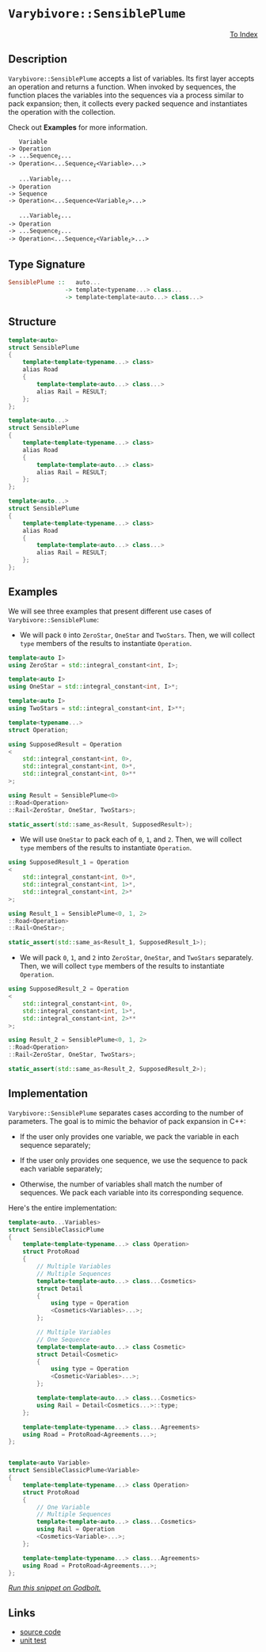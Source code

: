 <!-- Copyright 2024 Feng Mofan
SPDX-License-Identifier: Apache-2.0 -->

# `Varybivore::SensiblePlume`

<p style='text-align: right;'><a href="../../../index.md#list-modifications-7">To Index</a></p>

## Description

`Varybivore::SensiblePlume` accepts a list of variables.
Its first layer accepts an operation and returns a function.
When invoked by sequences, the function places the variables into the sequences via a process similar to pack expansion;
then, it collects every packed sequence and instantiates the operation with the collection.

Check out **Examples** for more information.

<pre><code>   Variable
-> Operation
-> ...Sequence<sub><i>i</i></sub>...
-> Operation&lt;...Sequence<sub><i>i</i></sub>&lt;Variable&gt;...&gt;</code></pre>
<pre><code>   ...Variable<sub><i>i</i></sub>...
-> Operation
-> Sequence
-> Operation&lt;...Sequence&lt;Variable<sub><i>i</i></sub>&gt;...&gt;</code></pre>
<pre><code>   ...Variable<sub><i>i</i></sub>...
-> Operation
-> ...Sequence<sub><i>i</i></sub>...
-> Operation<...Sequence<sub><i>i</i></sub>&lt;Variable<sub><i>i</i></sub>&gt;...&gt;</code></pre>

## Type Signature

```Haskell
SensiblePlume ::   auto... 
                -> template<typename...> class...
                -> template<template<auto...> class...>
```

## Structure

```C++
template<auto>
struct SensiblePlume
{
    template<template<typename...> class>
    alias Road
    {
        template<template<auto...> class...>
        alias Rail = RESULT;
    };
};
```

```C++
template<auto...>
struct SensiblePlume
{
    template<template<typename...> class>
    alias Road
    {
        template<template<auto...> class>
        alias Rail = RESULT;
    };
};
```

```C++
template<auto...>
struct SensiblePlume
{
    template<template<typename...> class>
    alias Road
    {
        template<template<auto...> class...>
        alias Rail = RESULT;
    };
};
```

## Examples

We will see three examples that present different use cases of `Varybivore::SensiblePlume`:

- We will pack `0` into `ZeroStar`, `OneStar` and `TwoStars`.
Then, we will collect `type` members of the results to instantiate `Operation`.

```C++
template<auto I>
using ZeroStar = std::integral_constant<int, I>;

template<auto I>
using OneStar = std::integral_constant<int, I>*;

template<auto I>
using TwoStars = std::integral_constant<int, I>**;

template<typename...>
struct Operation;

using SupposedResult = Operation
<
    std::integral_constant<int, 0>,
    std::integral_constant<int, 0>*,
    std::integral_constant<int, 0>**
>;

using Result = SensiblePlume<0>
::Road<Operation>
::Rail<ZeroStar, OneStar, TwoStars>;

static_assert(std::same_as<Result, SupposedResult>);
```

- We will use `OneStar` to pack each of `0`, `1`, and `2`.
Then, we will collect `type` members of the results to instantiate `Operation`.

```C++
using SupposedResult_1 = Operation
<
    std::integral_constant<int, 0>*,
    std::integral_constant<int, 1>*,
    std::integral_constant<int, 2>*
>;

using Result_1 = SensiblePlume<0, 1, 2>
::Road<Operation>
::Rail<OneStar>;

static_assert(std::same_as<Result_1, SupposedResult_1>);
```

- We will pack `0`, `1`, and `2` into `ZeroStar`, `OneStar`, and `TwoStars` separately.
Then, we will collect `type` members of the results to instantiate `Operation`.

```C++
using SupposedResult_2 = Operation
<
    std::integral_constant<int, 0>,
    std::integral_constant<int, 1>*,
    std::integral_constant<int, 2>**
>;

using Result_2 = SensiblePlume<0, 1, 2>
::Road<Operation>
::Rail<ZeroStar, OneStar, TwoStars>;

static_assert(std::same_as<Result_2, SupposedResult_2>);
```

## Implementation

`Varybivore::SensiblePlume` separates cases according to the number of parameters.
The goal is to mimic the behavior of pack expansion in C++:

- If the user only provides one variable, we pack the variable in each sequence separately;

- If the user only provides one sequence, we use the sequence to pack each variable separately;

- Otherwise, the number of variables shall match the number of sequences.
We pack each variable into its corresponding sequence.

Here's the entire implementation:

```C++
template<auto...Variables> 
struct SensibleClassicPlume
{
    template<template<typename...> class Operation>
    struct ProtoRoad
    {
        // Multiple Variables
        // Multiple Sequences
        template<template<auto...> class...Cosmetics>
        struct Detail
        {
            using type = Operation
            <Cosmetics<Variables>...>;
        };

        // Multiple Variables
        // One Sequence
        template<template<auto...> class Cosmetic>
        struct Detail<Cosmetic>
        {
            using type = Operation
            <Cosmetic<Variables>...>;
        };

        template<template<auto...> class...Cosmetics>
        using Rail = Detail<Cosmetics...>::type;
    };

    template<template<typename...> class...Agreements>
    using Road = ProtoRoad<Agreements...>;
};


template<auto Variable>
struct SensibleClassicPlume<Variable>
{
    template<template<typename...> class Operation>
    struct ProtoRoad
    {
        // One Variable
        // Multiple Sequences
        template<template<auto...> class...Cosmetics>
        using Rail = Operation
        <Cosmetics<Variable>...>;
    };

    template<template<typename...> class...Agreements>
    using Road = ProtoRoad<Agreements...>;
};
```

[*Run this snippet on Godbolt.*](https://godbolt.org/#z:OYLghAFBqd5QCxAYwPYBMCmBRdBLAF1QCcAaPECAMzwBtMA7AQwFtMQByARg9KtQYEAysib0QXACx8BBAKoBnTAAUAHpwAMvAFYTStJg1DIApACYAQuYukl9ZATwDKjdAGFUtAK4sGIAMykrgAyeAyYAHI%2BAEaYxCCSAJykAA6oCoRODB7evnppGY4CoeFRLLHxXLaY9kUMQgRMxAQ5Pn6BdpgOWQ1NBCWRMXEJyQqNza15VWN9A2UVEgCUtqhexMjsHASYLCkG2yb%2BbkxeRAB0FwBqTXhM0fQKh9gA1CYaAIJjxF4Oz0KMGXumDcBgUGWQylymDe7xMAHYrB9nsjnttdvtoUc0XsmAcsQBPFKMViYC5nJ7PZCghTPADyROIuKyTxhKOeXx%2BBGeymIqCIACVUEx0KyUfDEe82WyAPTS54AWS8tEce0wz2uxFuQMeSKlyNlCqVKvof0wAEcvIwNjrJXrUTscXi3NiMYdjqdUGSKVSmGCyR4FGxHMhHv5sKK9RzfgARTCNOgRqXixN255eDJGVGEtWHaN0hlMgQpu1ugNBvAht0arUPJ5esOHCWp%2BHRxsw4v6uWK5V4VXqm53Wu6vUG2nhU0Wq3Q4dSl24zHOh2uo4nc4Xb3U55luMVlkztlRrmx%2BO0UvpcumBv7sUIjtS9NhYBZomvfx5%2BlxQsMO9ss%2BBneXm41aDpgobYPW4b%2BE2JZwq2UHtteyJzk6yELqunrrmGlLUv654AWBd4Ppm/JMHQr55sepGnkc27BgoEEgCABDZm2M4tqxsIzqhbrcQSRLMGwEHYb69EXO8wDEJgOyMAQBEzkRT6CsK5HcryApCiKRziZJ0mCKJ5INvBHzsUZnFmbx7pEP2mogXunwEN8vz/AwgL0CCIkVpCPgLsBQJ2cmXFLvOPFBSh2YCaSmEvD6YL5p%2BdR2QeDmcqpfKoEpIpsbeiHPKO46%2BfQd4Gt2xpqv8k4MNad4WRZ6FCTF%2Bm0RWcm2nqCnPCRZG5nFjIJTlf4XqGQEDn5YYQRxv6wRxiY1aFC7MfxJL1ThYkSVJbB6YlKLtRlKk8mlGVutp60yfpLKmSZEowtKABUd33Q90rXfdAAq2BCC991PR8t0PX931meY/hhFSXhYK%2BbhoJVmApLJ/kfLVHrPAAknZ7UAFpxKgvTECpYzoIxYTbBJYgAPpQzMghukTpAo%2BdV0I3NbroXTV7vO1Y6YDjeMEATIBE5gJO0OTAiUwQ1OCLTqNhjd02M%2BiwUrkj0vhh87UvQA7tj4w0t1%2BOE4IguMsLFONFTRw06z2B3XL7w1eFS1RTCh49V%2BtsGi9oFchoCHsxmT5CF4KQFJg6D8qBRoqR%2BvXMsZRyJvr/OG0LIsuWb4sW5Lzw%2B2GpAJ7zBvE8bqdixLBC0zn1t5zOicCynpuGBnbiW5XNtx5BDN%2B4%2BHUR8qKnOa5wLUp5UJupXMKMYdRzR27bOT1RbqY7yOO05zK/PJr2tNARF0fDMwakyJcQEBAicKCSh9DeHChGrTgfB%2BkofX0aTyLO7cqe2MzxcL77X3yHYde4EFJlwKOBY%2BqwnjjXAuSci5kwbubZuWdW7V1auyGBddi4IKbpbH%2BMtUFJT5pg%2BBot05l1pmYJ4st262x2kAkB/cAR4CBO5MEI9vJj1plUZ4lC54gCnm4GeCU%2BGdWooI8ION6a%2B33hWS%2BShminxgefNgl83TP2VCAu%2BQcAHqOAXg7Ab9d7vA9l7Hhv9/Z/G0Y/QBN8NFmDAfFWOkC3D5yIcnLBpDG7kOzk8AhKJa7uJIWnLxmdy7fyoX45EAS4Em08Ygy2vDrbUMgR3cx3ddGk3sd1AezC3LDwhKPI4GguEULspPDSbohHMhEQvI4S8t5kDpBI8YtNN44x3p3GRyA5HH0UXzZRmBVFHAyWYLRD8lA2KNJk1%2BjYODLFoJwAArLwPwHAtCkFQJwFxlhrDslWOsHMZh/A8FIAQTQczlgAGsQCLMkGcDQkguBwn8BoRZGgzAADYPlmAABw/P0JwSQvAWASA0MU1Z6zNkcF4AoEAxSzlrLmaQOAsAYCIBAKsAgKRTjkEoGgXYdA4gRBJJwVQPyPkAFoPmSGeMAZAyBv53LMLwUOhASB4AJlUfgggRBiHYFIGQghFAqHUIi0gugqga0ZCkTgPB5lLJWecjZnBaSnGxVyVAVBnhkspdS2l9LGVnHsRADwBL6C4yBlwRYvAEVaGWBAJA%2BKUiErIBQCATqXUgGAFIUZNBlRxFhRAaISrohhCaPiWVvBQ3MGIPiWk0RtBdARSc/FG0CBjloBGsVWBoheGAMcWgtBYXcF4FgFghhgDiGzXgSS3QABuoElWYFUF0U4mwTkCwWWK2gzDGSxo8FgJVDk8AgpLaQBtxBoiP1jOWowPajDnOWFQAwwAFCXDwJgDWH5VknO5cIUQ4gBV7uFWoJVEr9AVpQNYaw%2BhmGwsgMsVAsMsjFopfjXMpgdmWDMJCidmosD3ogMsTo3RnAQFcJMPwVQQhhEGOUYYVQCiZAEJB/I6RkMMDmEMSo1Rag9HGC0TwbQ9AgbqDjfosH5gIdsAR1D0wCNYfg5UYD%2ByNhLABRwZZpAIW8Chdq8lVKaV0oZVII1zwIC4DZRao5VqbWLuWAgTAwphhAdINcyQ/gziJH8HCSQDyzCSA%2BWCxZHzkhdqBaQEFxyzgfK4B8n5iQfl2duVwRZ2mPncaVVCmFcLTmLuRWih1GK1U4rdR681xK2CcCaCwOtcIKVMGEpmLgiQzhcHuSy/ARB/16D3byw90hj1KFPWK3QoypVMBlSW%2BVnHFViqhaqrFpxniaueDFuLCWktPhS2l%2B54nTXOvNa8I5ZhrV%2BcRfax1qAzVxFxe66bg3hjtfiz6IwKWuDFL9dsYggbg1iujeGyNpADuxvjYmhwR3U0yQzVm9ZOa80FqLUdstFaq13ZrUmvADbi3rOba27YR3O1Kp7dEPt%2BIB2bHWcO0dJyJ1TqUDO17j5/PLqYKu9dm7t1Hbywe/lhXZAntFessrF6F2fqsJYW90RAOPufaLTgb7eYfuvd%2B39cR/2Nofbhz7YGINEamEEBg6BGMLEQ%2BhuodHUji6yCL6jpH8N9El/LgQ5HZc4ZmBMfnUGaOzEo9h9jChWP8pq1xnjyqOBteILF%2BLiXVvddS%2BljQ4nJPZeG8csbtqLmkEU8p%2BIqnzPAoCKlh5cI3NwmeZIAz1Kqhm%2B87YXznv7WBaQJi9Vc3wtEpJRwGLeqWAKDrQyutPWMRjEy1JjluXZD5bx4K%2BQxWic6ACKQCrVW5UcdN15lVIWNVapzzSvPBfnhF9SyXrkJqFsurd/4D3/mgsZ9dXiif5qQAF%2BDqTYfpNR%2BHyt9SvgdBtu7ZDWG2NR2TtxoTUmy702003aVfd/NYgntjpe3OyHpaPv1sbWKv7yA22A8Nl2usiDmDhDkOpqDDrwHDtOjsEjguhNnwCumuhuluvxNjlXrjhIPjkKvXmek3gYGTizjYCDjThsnTi5JwNKPrOTtYD%2Brxn%2Bhypzqpsrn4OBkLpLjBqUPrmLoUFkJLkhnUGriRjUDzvULRlrkIXhirgxnrkxiRmIbkNrhrhRpwbIVaisGsGxmoV2h3vVpwJbiwLnvnoXsXvOF/BJlliQG7rJuNnagpkplgH7jVhZiCmYKlv4P4Ism8o8mCu4XCPZp5rodCvHvCvJmpgkIslposj8p8okEkM8jplwIEF2v4HVpCpwHJhNjVsygEWkUEYnssBOhkM4JIEAA%3D%3D)

## Links

- [source code](../../../../conceptrodon/varybivore/sensible__plume.hpp)
- [unit test](../../../../tests/unit/metafunctions/varybivore/sensible__plume.test.hpp)
